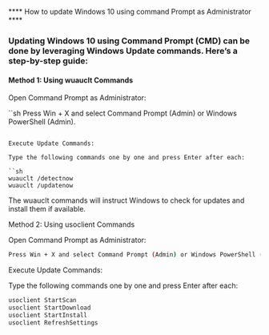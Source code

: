 **** How to update Windows 10 using command Prompt as Administrator ****

### Updating Windows 10 using Command Prompt (CMD) can be done by leveraging Windows Update commands. Here’s a step-by-step guide:

#### Method 1: Using wuauclt Commands

Open Command Prompt as Administrator:

``sh
Press Win + X and select Command Prompt (Admin) or Windows PowerShell (Admin).
```

Execute Update Commands:

Type the following commands one by one and press Enter after each:

``sh
wuauclt /detectnow
wuauclt /updatenow
```

The wuauclt commands will instruct Windows to check for updates and install them if available.

Method 2: Using usoclient Commands

Open Command Prompt as Administrator:

```sh
Press Win + X and select Command Prompt (Admin) or Windows PowerShell (Admin).
```

Execute Update Commands:

Type the following commands one by one and press Enter after each:

```sh
usoclient StartScan
usoclient StartDownload
usoclient StartInstall
usoclient RefreshSettings
```
